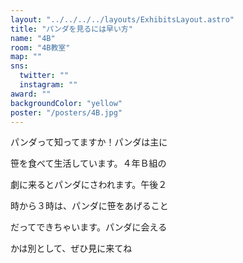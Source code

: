 ```yaml
---
layout: "../../../../layouts/ExhibitsLayout.astro"
title: "パンダを見るには早い方"
name: "4B"
room: "4B教室"
map: ""
sns:
  twitter: ""
  instagram: ""
award: ""
backgroundColor: "yellow"
poster: "/posters/4B.jpg"
---
```


パンダって知ってますか！パンダは主に

笹を食べて生活しています。４年Ｂ組の

劇に来るとパンダにさわれます。午後２

時から３時は、パンダに笹をあげること

だってできちゃいます。パンダに会える

かは別として、ぜひ見に来てね

